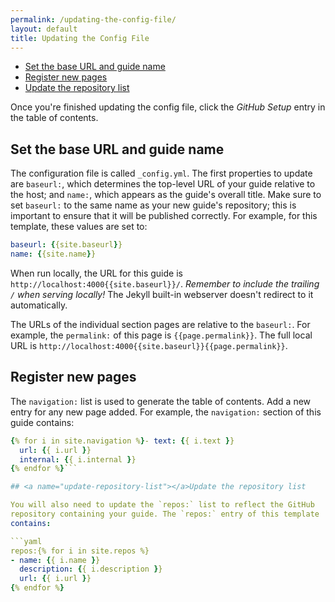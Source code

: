 ```yaml
---
permalink: /updating-the-config-file/
layout: default
title: Updating the Config File
---
```

- [Set the base URL and guide name](#set-baseurl-and-name)
- [Register new pages](#register-new-pages)
- [Update the repository list](#update-repository-list)

Once you're finished updating the config file, click the _GitHub Setup_
entry in the table of contents.

## <a name="set-baseurl-and-name"></a>Set the base URL and guide name

The configuration file is called `_config.yml`. The first properties to update
are `baseurl:`, which determines the top-level URL of your guide relative to
the host; and `name:`, which appears as the guide's overall title. Make sure to
set `baseurl:` to the same name as your new guide's repository; this is
important to ensure that it will be published correctly. For example, for this
template, these values are set to:

```yaml
baseurl: {{site.baseurl}}
name: {{site.name}}
```

When run locally, the URL for this guide is
`http://localhost:4000{{site.baseurl}}/`. _Remember to include the trailing
`/` when serving locally!_ The Jekyll built-in webserver doesn't redirect to
it automatically.

The URLs of the individual section pages are relative to the `baseurl:`. For
example, the `permalink:` of this page is `{{page.permalink}}`. The full local
URL is `http://localhost:4000{{site.baseurl}}{{page.permalink}}`.

## <a name="register-new-pages"></a>Register new pages

The `navigation:` list is used to generate the table of contents. Add a new
entry for any new page added. For example, the `navigation:` section of this
guide contains:

```yaml
{% for i in site.navigation %}- text: {{ i.text }}
  url: {{ i.url }}
  internal: {{ i.internal }}
{% endfor %}```

## <a name="update-repository-list"></a>Update the repository list

You will also need to update the `repos:` list to reflect the GitHub
repository containing your guide. The `repos:` entry of this template
contains:

```yaml
repos:{% for i in site.repos %}
- name: {{ i.name }}
  description: {{ i.description }}
  url: {{ i.url }}
{% endfor %}
```
